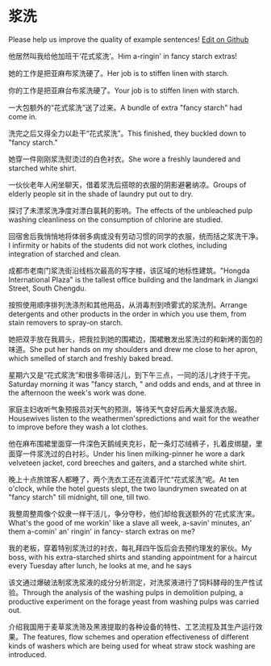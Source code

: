 # 浆洗

Please help us improve the quality of example sentences! [Edit on Github](https://github.com/jiyushe/jiyu-example-sentence-source/blob/main/chinese/jiangxi_1.md)

<p><span class="chinese">他居然叫我给他加班干‘花式浆洗’。</span><span class="english">Him a-ringin' in fancy starch extras!</span></p>

<p><span class="chinese">她的工作是把亚麻布浆洗硬了。</span><span class="english">Her job is to stiffen linen with starch.</span></p>

<p><span class="chinese">你的工作是把亚麻台布浆洗硬了。</span><span class="english">Your job is to stiffen linen with starch.</span></p>

<p><span class="chinese">一大包额外的“花式浆洗”送了过来。</span><span class="english">A bundle of extra "fancy starch" had come in.</span></p>

<p><span class="chinese">洗完之后又得全力以赴干“花式浆洗”。</span><span class="english">This finished, they buckled down to "fancy starch."</span></p>

<p><span class="chinese">她穿一件刚刚浆洗熨烫过的白色衬衣。</span><span class="english">She wore a freshly laundered and starched white shirt.</span></p>

<p><span class="chinese">一伙伙老年人闲坐聊天，借着浆洗后搭晾的衣服的阴影避暑纳凉。</span><span class="english">Groups of elderly people sit in the shade of laundry put out to dry.</span></p>

<p><span class="chinese">探讨了未漂浆洗净度对漂白氯耗的影响。</span><span class="english">The effects of the unbleached pulp washing cleanliness on the consumption of chlorine are studied.</span></p>

<p><span class="chinese">回宿舍后我悄悄地将体弱多病或没有劳动习惯的同学的衣服，统而括之浆洗干净。</span><span class="english">I infirmity or habits of the students did not work clothes, including integration of starched and clean.</span></p>

<p><span class="chinese">成都市老南门浆洗街沿线档次最高的写字楼，该区域的地标性建筑。</span><span class="english">"Hongda International Plaza" is the tallest office building and the landmark in Jiangxi Street, South Chengdu.</span></p>

<p><span class="chinese">按照使用顺序排列洗涤剂和其他用品，从消毒剂到喷雾式的浆洗剂。</span><span class="english">Arrange detergents and other products in the order in which you use them, from stain removers to spray-on starch.</span></p>

<p><span class="chinese">她把双手放在我肩头，把我拉到她的围裙边，围裙散发出浆洗过的和新烤的面包的味道。</span><span class="english">She put her hands on my shoulders and drew me close to her apron, which smelled of starch and freshly baked bread.</span></p>

<p><span class="chinese">星期六又是“花式浆洗”和很多零碎活儿，到下午三点，一同的活儿才终于干完。</span><span class="english">Saturday morning it was "fancy starch, " and odds and ends, and at three in the afternoon the week's work was done.</span></p>

<p><span class="chinese">家庭主妇收听气象预报员对天气的预测，等待天气变好后再大量浆洗衣服。</span><span class="english">Housewives listen to the weathermen'spredictions and wait for the weather to improve before they wash a lot clothes.</span></p>

<p><span class="chinese">他在麻布围裙里面穿一件深色天鹅绒夹克衫，配一条灯芯绒裤子，扎着皮绑腿，里面穿一件浆洗过的白衬衫。</span><span class="english">Under his linen milking-pinner he wore a dark velveteen jacket, cord breeches and gaiters, and a starched white shirt.</span></p>

<p><span class="chinese">晚上十点旅馆客人都睡了，两个洗衣工还在流着汗忙“花式浆洗”呢。</span><span class="english">At ten o'clock, while the hotel guests slept, the two laundrymen sweated on at "fancy starch" till midnight, till one, till two.</span></p>

<p><span class="chinese">我整周整周像个奴隶一样干活儿，争分夺秒，他们却给我送额外的‘花式浆洗’来。</span><span class="english">What's the good of me workin' like a slave all week, a-savin' minutes, an' them a-comin' an' ringin' in fancy- starch extras on me?</span></p>

<p><span class="chinese">我的老板，穿着特别浆洗过的衬衣，每礼拜四午饭后会去预约理发的家伙。</span><span class="english">My boss, with his extra-starched shirts and standing appointment for a haircut every Tuesday after lunch, he looks at me, and he says</span></p>

<p><span class="chinese">该文通过爆破法制浆洗浆液的成分分析测定，对洗浆液进行了饲料酵母的生产性试验。</span><span class="english">Through the analysis of the washing pulps in demolition pulping, a productive experiment on the forage yeast from washing pulps was carried out.</span></p>

<p><span class="chinese">介绍我国用于麦草浆洗筛及黑液提取的各种设备的特性、工艺流程及其生产运行效果。</span><span class="english">The features, flow schemes and operation effectiveness of different kinds of washers which are being used for wheat straw stock washing are introduced.</span></p>

